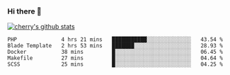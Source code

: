 ### Hi there 👋

<!--
**cherryred5959/cherryred5959** is a ✨ _special_ ✨ repository because its `README.md` (this file) appears on your GitHub profile.

Here are some ideas to get you started:

- 🔭 I’m currently working on ...
- 🌱 I’m currently learning ...
- 👯 I’m looking to collaborate on ...
- 🤔 I’m looking for help with ...
- 💬 Ask me about ...
- 📫 How to reach me: ...
- 😄 Pronouns: ...
- ⚡ Fun fact: ...
-->

[![cherry's github stats](https://github-readme-stats.vercel.app/api?username=cr-lgl&theme=dracula)](https://github.com/anuraghazra/github-readme-stats)

<!--START_SECTION:waka-->
```text
PHP              4 hrs 21 mins   ███████████░░░░░░░░░░░░░░   43.54 % 
Blade Template   2 hrs 53 mins   ███████░░░░░░░░░░░░░░░░░░   28.93 % 
Docker           38 mins         █░░░░░░░░░░░░░░░░░░░░░░░░   06.45 % 
Makefile         27 mins         █░░░░░░░░░░░░░░░░░░░░░░░░   04.64 % 
SCSS             25 mins         █░░░░░░░░░░░░░░░░░░░░░░░░   04.25 %
```
<!--END_SECTION:waka-->
